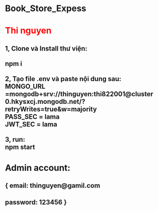 # Book_Store_Expess
<h1 style="color: red">Thi nguyen</h1>
<h2>
1, Clone và Install thư viện:</br>
</br>
npm i</br>
</br>
2, Tạo file .env và paste nội dung sau:</br>
MONGO_URL =mongodb+srv://thinguyen:thi822001@cluster0.hkysxcj.mongodb.net/?retryWrites=true&w=majority</br>
PASS_SEC = lama</br>
JWT_SEC = lama</br>
</br>
3, run:</br>
npm start</br>
</h2>

<h1>Admin account: </h1>
<h2>{ email: thinguyen@gamil.com</h2>
<h2> password: 123456 }</h2>
